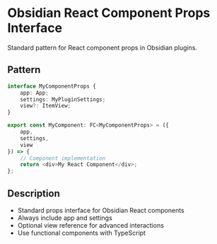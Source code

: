 # Obsidian React Component Props Interface

Standard pattern for React component props in Obsidian plugins.

## Pattern
```typescript
interface MyComponentProps {
    app: App;
    settings: MyPluginSettings;
    view?: ItemView;
}

export const MyComponent: FC<MyComponentProps> = ({
    app,
    settings,
    view
}) => {
    // Component implementation
    return <div>My React Component</div>;
};
```

## Description
- Standard props interface for Obsidian React components
- Always include app and settings
- Optional view reference for advanced interactions
- Use functional components with TypeScript